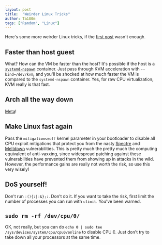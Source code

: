 ```yaml
---
layout: post
title:  "Weirder Linux Tricks"
author: Ta180m
tags: ["Random", "Linux"]
---
```



Here's some more weirder Linux tricks, if the [first post](https://ta180m.github.io/blog/2020/12/23/weird-linux-tricks.html) wasn't enough.


## Faster than host guest

What? How can the VM be faster than the host? It's possible if the host is a [`systemd-nspawn`](https://ta180m.github.io/blog/2021/01/03/worst-init-system-best-tool.html) container. Just pass through KVM acceleration with `--bind=/dev/kvm`, and you'll be shocked at how much faster the VM is compared to the `systemd-nspawn` container. Yes, for raw CPU virtualization, KVM really is that fast.


## Arch all the way down

[Meta](https://github.com/Ta180m/Arch-All-the-Way-Down)!


## Make Linux fast again

Pass the `mitigations=off` kernel parameter in your bootloader to disable all CPU exploit mitigations that protect you from the nasty [Spectre](https://en.wikipedia.org/wiki/Spectre_(security_vulnerability)) and [Meltdown](https://en.wikipedia.org/wiki/Meltdown_(security_vulnerability)) vulnerabilities. This is pretty much the pretty much the computing equivalent of anti-vaxxing, since widespread patching against these vulnerabilities have prevented them from showing up in attacks in the wild. However, the performance gains are really not worth the risk, so use this very wisely!


## DoS yourself!

Don't run `:(){:|:&};:`. Don't do it. If you want to take the risk, first limit the number of processes you can run with `ulimit`. You've been warned.


## `sudo rm -rf /dev/cpu/0/`

OK, not really, but you can do `echo 0 | sudo tee /sys/devices/system/cpu/cpu0/online` to disable CPU 0. Just don't try to take down all your processors at the same time.

